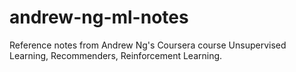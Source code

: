 # andrew-ng-ml-notes
Reference notes from Andrew Ng's Coursera course Unsupervised Learning, Recommenders, Reinforcement Learning.
